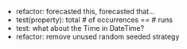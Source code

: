 - refactor: forecasted this, forecasted that...
- test(property): total # of occurrences == # runs
- test: what about the Time in DateTime?
- refactor: remove unused random seeded  strategy
